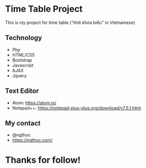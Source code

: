 # Time Table Project
This is my project for time table ("thời khóa biểu" in Vietnamese)

## Technology
* Php
* HTML/CSS
* Bootstrap
* Javascript
* AJAX
* Jquery

## Text Editor
* Atom: https://atom.io/
* Notepad++: https://notepad-plus-plus.org/download/v7.5.1.html

## My contact
* @ngthuc
* https://ngthuc.com/

# Thanks for follow!
